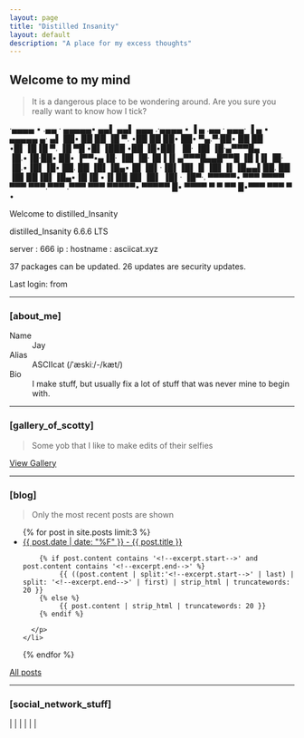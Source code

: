 ```yaml
---
layout: page
title: "Distilled Insanity"
layout: default
description: "A place for my excess thoughts"
---
```

## [](#header-2) <span class="typer">Welcome to my mind</span>

> It is a dangerous place to be wondering around.
> Are you sure you really want to know how I tick?

·▄▄▄▄  ▪  .▄▄ · ▄▄▄▄▄▪  ▄▄▌  ▄▄▌  ▄▄▄ .·▄▄▄▄  ▪   ▐ ▄ .▄▄ ·  ▄▄▄·  ▐ ▄ ▪  ▄▄▄▄▄ ▄· ▄▌
██▪ ██ ██ ▐█ ▀. •██  ██ ██•  ██•  ▀▄.▀·██▪ ██ ██ •█▌▐█▐█ ▀. ▐█ ▀█ •█▌▐███ •██  ▐█▪██▌
▐█· ▐█▌▐█·▄▀▀▀█▄ ▐█.▪▐█·██▪  ██▪  ▐▀▀▪▄▐█· ▐█▌▐█·▐█▐▐▌▄▀▀▀█▄▄█▀▀█ ▐█▐▐▌▐█· ▐█.▪▐█▌▐█▪
██. ██ ▐█▌▐█▄▪▐█ ▐█▌·▐█▌▐█▌▐▌▐█▌▐▌▐█▄▄▌██. ██ ▐█▌██▐█▌▐█▄▪▐█▐█ ▪▐▌██▐█▌▐█▌ ▐█▌· ▐█▀·.
▀▀▀▀▀• ▀▀▀ ▀▀▀▀  ▀▀▀ ▀▀▀.▀▀▀ .▀▀▀  ▀▀▀ ▀▀▀▀▀• ▀▀▀▀▀ █▪ ▀▀▀▀  ▀  ▀ ▀▀ █▪▀▀▀ ▀▀▀   ▀ •

Welcome to distilled_Insanity

distilled_Insanity 6.6.6 LTS

server    : 666
ip        : <span class="ipaddress"></span>
hostname  : asciicat.xyz

37 packages can be updated.
26 updates are security updates.

Last login: <span class=".datetime"></span> from <span class="ipaddress"></span>
* * *

### [](#header-3) [<span class="glitch" data-text="about_me">about_me</span>]

<dl>
<dt>Name</dt>
<dd>Jay</dd>
<dt>Alias</dt>
<dd>ASCIIcat (/ˈæskiː/-/kæt/)</dd>
<dt>Bio</dt>
<dd>I make stuff, but usually fix a lot of stuff that was never mine to begin with.</dd>
</dl>

* * *

### [](#header-3) [<span class="glitch" data-text="gallery_of_scotty">gallery_of_scotty</span>]
> Some yob that I like to make edits of their selfies

[View Gallery](./gallery)


* * *

### [](#header-3) [<span class="glitch" data-text="blog">blog</span>]
> Only the most recent posts are shown

<ul>
  {% for post in site.posts limit:3 %}
    <li>
      <a href="{{ post.url }}">{{ post.date | date: "%F" }} - {{ post.title }}</a>
      <p class="post-excerpt">

        {% if post.content contains '<!--excerpt.start-->' and post.content contains '<!--excerpt.end-->' %}
        	 {{ ((post.content | split:'<!--excerpt.start-->' | last) | split: '<!--excerpt.end-->' | first) | strip_html | truncatewords: 20 }}
        {% else %}
        	 {{ post.content | strip_html | truncatewords: 20 }}
        {% endif %}

      </p>
    </li>
  {% endfor %}
</ul>

[All posts](./allposts)

* * *

### [](#header-3) [<span class="glitch" data-text="social_network_stuff">social_network_stuff</span>]

<a class="tooltip" href="http://steamcommunity.com/id/ASCIIcat" data-tooltip="ASCIIcat on Steam"><i class="fa fa-steam fa-2x" aria-hidden="true"></i></a> | <a class="tooltip" href="http://asciicatdesigns.deviantart.com/" data-tooltip="ASCIIcat on deviantArt"><i class="fa fa-deviantart fa-2x" aria-hidden="true"></i></a> | <a class="tooltip" href="https://github.com/asciicat" data-tooltip="ASCIIcat on GitHub"><i class="fa fa-github fa-2x" aria-hidden="true"></i></a> | <a class="tooltip" href="https://twitter.com/ASCIIcatG" data-tooltip="ASCIIcat on Twitter"><i class="fa fa-twitter fa-2x" aria-hidden="true"></i></a> | <a class="tooltip" href="https://www.instagram.com/asciicatdesigns/" data-tooltip="ASCIIcat on Instagram"><i class="fa fa-instagram fa-2x" aria-hidden="true"></i></a> | <a class="tooltip" href="https://twitch.tv/ASCIIcat_Jay" data-tooltip="ASCIIcat on Twitch"><i class="fab fa-twitch fa-2x" aria-hidden="true"></i></a> | <a class="tooltip" href="https://asciicatdesigns.com" data-tooltip="ASCIIcatDesigns Photography & Design"><i class="fas fa-camera-retro fa-2x" aria-hidden="true"></i></a>
